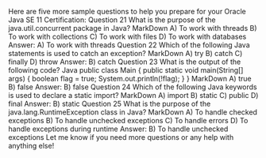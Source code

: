Here are five more sample questions to help you prepare for your Oracle Java SE 11 Certification:
Question 21
What is the purpose of the java.util.concurrent package in Java?
MarkDown
A) To work with threads
B) To work with collections
C) To work with files
D) To work with databases
Answer: A) To work with threads
Question 22
Which of the following Java statements is used to catch an exception?
MarkDown
A) try
B) catch
C) finally
D) throw
Answer: B) catch
Question 23
What is the output of the following code?
Java
public class Main {
  public static void main(String[] args) {
    boolean flag = true;
    System.out.println(!flag);
  }
}
MarkDown
A) true
B) false
Answer: B) false
Question 24
Which of the following Java keywords is used to declare a static import?
MarkDown
A) import
B) static
C) public
D) final
Answer: B) static
Question 25
What is the purpose of the java.lang.RuntimeException class in Java?
MarkDown
A) To handle checked exceptions
B) To handle unchecked exceptions
C) To handle errors
D) To handle exceptions during runtime
Answer: B) To handle unchecked exceptions
Let me know if you need more questions or any help with anything else!